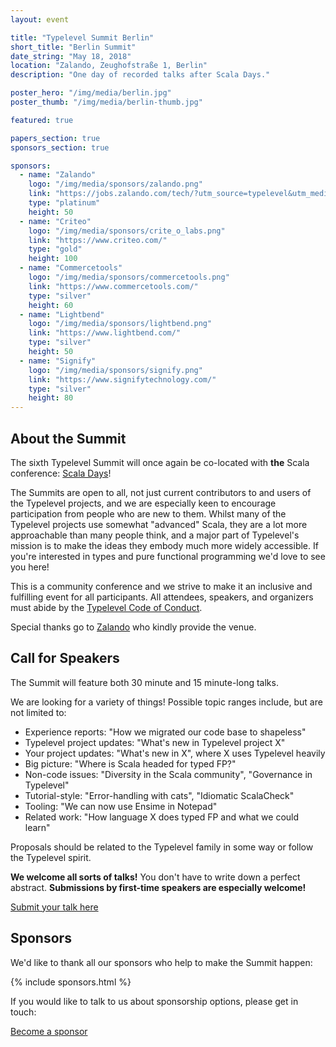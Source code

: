 ```yaml
---
layout: event

title: "Typelevel Summit Berlin"
short_title: "Berlin Summit"
date_string: "May 18, 2018"
location: "Zalando, Zeughofstraße 1, Berlin"
description: "One day of recorded talks after Scala Days."

poster_hero: "/img/media/berlin.jpg"
poster_thumb: "/img/media/berlin-thumb.jpg"

featured: true

papers_section: true
sponsors_section: true

sponsors:
  - name: "Zalando"
    logo: "/img/media/sponsors/zalando.png"
    link: "https://jobs.zalando.com/tech/?utm_source=typelevel&utm_medium=event-page-organic-b&utm_campaign=2018-css&utm_content=01-typelevel-summit"
    type: "platinum"
    height: 50
  - name: "Criteo"
    logo: "/img/media/sponsors/crite_o_labs.png"
    link: "https://www.criteo.com/"
    type: "gold"
    height: 100
  - name: "Commercetools"
    logo: "/img/media/sponsors/commercetools.png"
    link: "https://www.commercetools.com/"
    type: "silver"
    height: 60
  - name: "Lightbend"
    logo: "/img/media/sponsors/lightbend.png"
    link: "https://www.lightbend.com/"
    type: "silver"
    height: 50
  - name: "Signify"
    logo: "/img/media/sponsors/signify.png"
    link: "https://www.signifytechnology.com/"
    type: "silver"
    height: 80
---
```


## About the Summit

The sixth Typelevel Summit will once again be co-located with **the** Scala conference: <a href="https://eu.scaladays.org/">Scala Days</a>!

The Summits are open to all, not just current contributors to and users of the Typelevel projects, and we are especially keen to encourage participation from people who are new to them.
Whilst many of the Typelevel projects use somewhat "advanced" Scala, they are a lot more approachable than many people think, and a major part of Typelevel's mission is to make the ideas they embody much more widely accessible.
If you're interested in types and pure functional programming we'd love to see you here!

This is a community conference and we strive to make it an inclusive and fulfilling event for all participants. All attendees, speakers, and organizers must abide by the [Typelevel Code of Conduct](/conduct.html).

Special thanks go to [Zalando](https://jobs.zalando.com/tech/?utm_source=typelevel&utm_medium=event-page-organic-b&utm_campaign=2018-css&utm_content=01-typelevel-summit) who kindly provide the venue.

## Call for Speakers

The Summit will feature both 30 minute and 15 minute-long talks.

We are looking for a variety of things! Possible topic ranges include, but are not limited to:

  - Experience reports:  "How we migrated our code base to shapeless"
  - Typelevel project updates: "What's new in Typelevel project X"
  - Your project updates: "What's new in X", where X uses Typelevel heavily
  - Big picture: "Where is Scala headed for typed FP?"
  - Non-code issues: "Diversity in the Scala community", "Governance in Typelevel"
  - Tutorial-style: "Error-handling with cats", "Idiomatic ScalaCheck"
  - Tooling: "We can now use Ensime in Notepad"
  - Related work: "How language X does typed FP and what we could learn"

Proposals should be related to the Typelevel family in some way or follow the Typelevel spirit.

**We welcome all sorts of talks!** You don't have to write down a perfect abstract. **Submissions by first-time speakers are especially welcome!**

<a class="btn large" href="https://www.papercall.io/typelevel-summit-berlin-2018">Submit your talk here</a>

## Sponsors

We'd like to thank all our sponsors who help to make the Summit happen:

{% include sponsors.html %}

If you would like to talk to us about sponsorship options, please get in touch:

<a class="btn large" href="mailto:info@typelevel.org">Become a sponsor</a>
